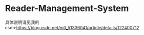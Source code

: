 # Reader-Management-System
具体说明请见我的csdn:https://blog.csdn.net/m0_51336041/article/details/122400712
